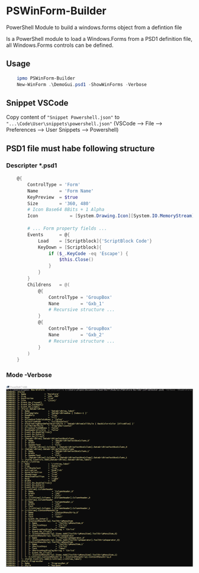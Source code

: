 # PSWinForm-Builder
PowerShell Module to build a windows.forms object from a defintion file

Is a PowerShell module to load a Windows.Forms from a PSD1 definition file, all Windows.Forms controls can be defined.

## Usage
```powershell
    ipmo PSWinForm-Builder
    New-WinForm .\DemoGui.psd1 -ShowWinForms -Verbose
```
## Snippet VSCode
Copy content of `"Snippet Powershell.json"` to `"...\Code\User\snippets\powershell.json"` (VSCode --> File --> Preferences --> User Snippets --> Powershell)

## PSD1 file must habe following structure
### Descripter *.psd1
```powershell
    @{
        ControlType = 'Form'
        Name        = 'Form Name'
        KeyPreview  = $true
        Size        = '360, 480'
        # Icon Base64 8Bits + 1 Alpha
        Icon            = [System.Drawing.Icon][System.IO.MemoryStream] [System.Convert]::FromBase64String('...')

        # ... Form property fields ...
        Events      = @{
            Load    = [Scriptblock]{'ScriptBlock Code'}
            KeyDown = [Scriptblock]{
                if ($_.KeyCode -eq 'Escape') {
                    $this.Close()
                }
            }
        }
        Childrens   = @(
            @{
                ControlType = 'GroupBox'
                Nane        = 'Gxb_1'
                # Recursive structure ...
            }
            @{
                ControlType = 'GroupBox'
                Nane        = 'Gxb_2'
                # Recursive structure ...
            }
        )
    }
```
### Mode -Verbose
![alt tag](https://github.com/sctfic/PSWinForm-Builder/blob/main/Verbose.png "Verbose.png")